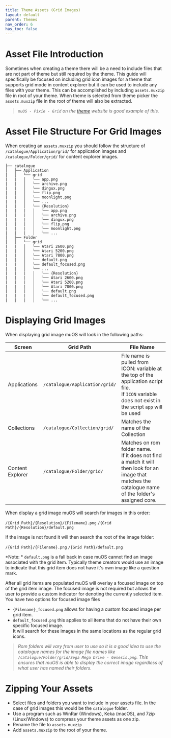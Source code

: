 ```yaml
---
title: Theme Assets (Grid Images)
layout: default
parent: Themes
nav_order: 6
has_toc: false
---
```


# Asset File Introduction
Sometimes when creating a theme there will be a need to include files that are not part of theme but still required by the theme.  This guide will specifically be focused on including grid icon images for a theme that supports grid mode in content explorer but it can be used to include any files with your theme.  This can be accomplished by including `assets.muxzip` file in root of your theme.  When theme is selected from theme picker the `assets.muxzip` file in the root of theme will also be extracted.  

> *`muOS - Pixie - Grid` on the [theme](https://theme.muos.dev/) website is good example of this.*

# Asset File Structure For Grid Images
When creating an `assets.muxzip` you should follow the structure of `/catalogue/Application/grid/` for application images and `/catalogue/Folder/grid/` for content explorer images.

```
├── catalogue
│   ├── Application
|   │   └── grid
|   |   │   └── app.png
|   |   │   └── archive.png
|   |   │   └── dingux.png
|   |   │   └── flip.png
|   |   │   └── moonlight.png
|   |   │   └── ...
|   |   │   └── {Resolution}
|   |   |   │   └── app.png
|   |   |   │   └── archive.png
|   |   |   │   └── dingux.png
|   |   |   │   └── flip.png
|   |   |   │   └── moonlight.png
|   |   |   │   └── ...
│   ├── Folder
|   │   └── grid
|   |   │   └── Atari 2600.png
|   |   │   └── Atari 5200.png
|   |   │   └── Atari 7800.png
|   |   │   └── default.png
|   |   │   └── default_focused.png
|   |   │   └── ...
|   |   |   │   └── {Resolution}
|   |   |   │   └── Atari 2600.png
|   |   |   │   └── Atari 5200.png
|   |   |   │   └── Atari 7800.png
|   |   |   │   └── default.png
|   |   |   │   └── default_focused.png
|   |   |   │   └── ...
```

# Displaying Grid Images
When displaying grid image muOS will look in the following paths:

| Screen | Grid Path | File Name |
|--------|------------|-----------------|
| Applications     | `/catalogue/Application/grid/` | File name is pulled from ICON: variable at the top of the application script file. <br> If `ICON` variable does not exist in the script `app` will be used |
| Collections      | `/catalogue/Collection/grid/`  | Matches the name of the Collection |
| Content Explorer | `/catalogue/Folder/grid/`      | Matches on rom folder name.<br> If it does not find a match it will then look for an image that matches the catalogue name of the folder's assigned core.|

When display a grid image muOS will search for images in this order:

`/{Grid Path}/{Resolution}/{Filename}.png`
`/{Grid Path}/{Resolution}/default.png`

If the image is not found it will then search the root of the image folder:

`/{Grid Path}/{Filename}.png`
`/{Grid Path}/default.png`

*Note: * `default.png` is a fall back in case muOS cannot find an image associated with the grid item.  Typically theme creators would use an image to indicate that this grid item does not have it's own image like a question mark.

After all grid items are populated muOS will overlay a focused image on top of the grid item image.  The focused image is not required but allows the user to provide a custom indicator for denoting the currently selected item.  You have two options for focused image files
* `{Filename}_focused.png` allows for having a custom focused image per grid item.
* `default_focused.png` this applies to all items that do not have their own specific focused image.  
It will search for these images in the same locations as the regular grid icons.

> *Rom folders will vary from user to use so it is a good idea to use the catalogue names for the image file names like `/catalogue/Folder/grid/Sega Mega Drive - Genesis.png`.  This ensures that muOS is able to display the correct image regardless of what user has named their folders.*

# Zipping Your Assets
- Select files and folders you want to include in your assets file.  In the case of grid images this would be the `catalogue` folder.
- Use a program such as WinRar (Windows), Keka (macOS), and 7zip (Linux/Windows) to compress your theme assets as one zip.
- Rename the file to `assets.muxzip`
- Add `assets.muxzip` to the root of your theme.
